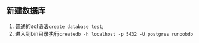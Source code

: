 ## 新建数据库
1. 普通的sql语法`create database test`;
2. 进入到bin目录执行`createdb -h localhost -p 5432 -U postgres runoobdb`
